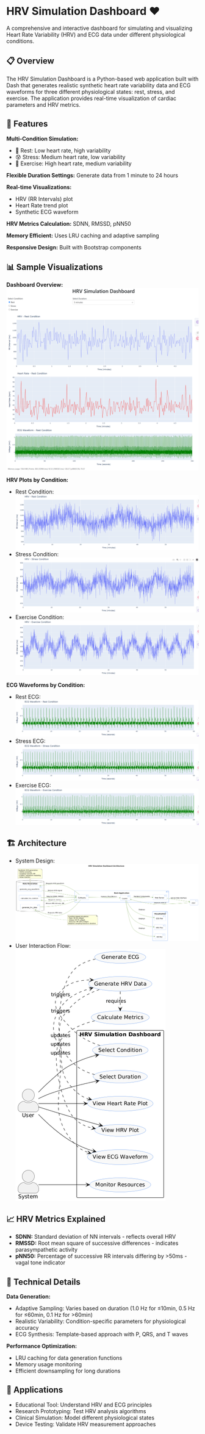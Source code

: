 HRV Simulation Dashboard ❤️
========================

A comprehensive and interactive dashboard for simulating and visualizing Heart Rate Variability (HRV) and ECG data under different physiological conditions.

📋 Overview
-----------

The HRV Simulation Dashboard is a Python-based web application built with Dash that generates realistic synthetic heart rate variability data and ECG waveforms for three different physiological states: rest, stress, and exercise. The application provides real-time visualization of cardiac parameters and HRV metrics.

🚀 Features
-----------

**Multi-Condition Simulation:**
- 🧘 Rest: Low heart rate, high variability
- 😰 Stress: Medium heart rate, low variability
- 🏃 Exercise: High heart rate, medium variability

**Flexible Duration Settings:** Generate data from 1 minute to 24 hours

**Real-time Visualizations:**
- HRV (RR Intervals) plot
- Heart Rate trend plot
- Synthetic ECG waveform

**HRV Metrics Calculation:** SDNN, RMSSD, pNN50

**Memory Efficient:** Uses LRU caching and adaptive sampling

**Responsive Design:** Built with Bootstrap components

📊 Sample Visualizations
----------------------

**Dashboard Overview:**
![Dashboard Overview](Main-dashboard-image.png)

**HRV Plots by Condition:**
- Rest Condition: ![HRV Rest](hrv_rest.png)
- Stress Condition: ![HRV Stress](hrv_stress.png)
- Exercise Condition: ![HRV Exercise](hrv_exercise.png)

**ECG Waveforms by Condition:**
- Rest ECG: ![ECG Rest](ecg_rest.png)
- Stress ECG: ![ECG Stress](ecg_stress.png)
- Exercise ECG: ![ECG Exercise](ecg_exercise.png)

🏗️ Architecture
---------------

- System Design: ![UML Dashboard](UML-dashboard.png)
- User Interaction Flow: ![UML User](UML-user.png)


📈 HRV Metrics Explained
-----------------------

- **SDNN:** Standard deviation of NN intervals - reflects overall HRV
- **RMSSD:** Root mean square of successive differences - indicates parasympathetic activity
- **pNN50:** Percentage of successive RR intervals differing by >50ms - vagal tone indicator

🔬 Technical Details
------------------

**Data Generation:**
- Adaptive Sampling: Varies based on duration (1.0 Hz for ≤10min, 0.5 Hz for ≤60min, 0.1 Hz for >60min)
- Realistic Variability: Condition-specific parameters for physiological accuracy
- ECG Synthesis: Template-based approach with P, QRS, and T waves

**Performance Optimization:**
- LRU caching for data generation functions
- Memory usage monitoring
- Efficient downsampling for long durations

🏥 Applications
---------------

- Educational Tool: Understand HRV and ECG principles
- Research Prototyping: Test HRV analysis algorithms
- Clinical Simulation: Model different physiological states
- Device Testing: Validate HRV measurement approaches
